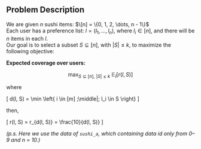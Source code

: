 ## Problem Description

We are given $n$ sushi items: $\[n] = \{0, 1, 2, \dots, n - 1\}$  
Each user has a preference list: $l = (l_1, ..., l_n)$, where $l_i \in [n]$, and there will be $n$ items in each $l$.  
Our goal is to select a subset $S \subseteq [n]$, with $|S| \leq k$, to maximize the following objective:  

**Expected coverage over users:**

$$
\max_{S \subseteq [n],\ |S| \leq k} \ \mathbb{E}_{l} [ r(l, S) ]
$$

where

\[
d(l, S) = \min \left\{ i \in [m] \;\middle|\; l_i \in S \right\}
\]

then,

\[
r(l, S) = r_{d(l, S)} = \frac{10}{d(l, S)}
\]


*(p.s. Here we use the data of `sushi_a`, which containing data id only from 0–9 and n = 10.)*

